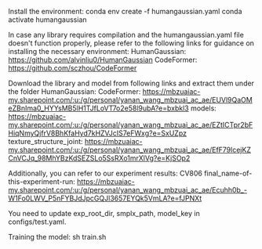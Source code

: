 Install the environment:
conda env create -f humangaussian.yaml
conda activate humangaussian

In case any library requires compilation and the humangaussian.yaml file doesn't function properly, please refer to the following links for guidance on installing the necessary environment:
HumanGaussian: https://github.com/alvinliu0/HumanGaussian
CodeFormer: https://github.com/sczhou/CodeFormer


Download the library and model from following links and extract them under the folder HumanGaussian:
CodeFormer: https://mbzuaiac-my.sharepoint.com/:u:/g/personal/yanan_wang_mbzuai_ac_ae/EUVl9QaOMeZBnIma0_HYYsMB5lH1TJfLoVT7o2e58l9ubA?e=bxbkl3
models: https://mbzuaiac-my.sharepoint.com/:u:/g/personal/yanan_wang_mbzuai_ac_ae/EZtICTpr2bFHiqNmyQjfrV8BhKfaHyd7kHZVJcIS7eFWxg?e=SxUZpz
texture_structure_joint: https://mbzuaiac-my.sharepoint.com/:u:/g/personal/yanan_wang_mbzuai_ac_ae/EfF79lcejKZCnVCJq_98MhYBzKdSEZSLo5SsRXo1mrXlVg?e=KjSOp2



Additionally, you can refer to our experiment results:
CV806 final_name-of-this-experiment-run: https://mbzuaiac-my.sharepoint.com/:u:/g/personal/yanan_wang_mbzuai_ac_ae/Ecuhh0b_-W1Fo0LWV_P5nFYBJdJpcGQJl3657EYQk5VmLA?e=fJPNXt


You need to update exp_root_dir, smplx_path, model_key in configs/test.yaml.


Training the model:
sh train.sh
